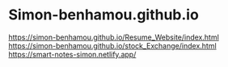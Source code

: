 # Simon-benhamou.github.io
https://simon-benhamou.github.io/Resume_Website/index.html
https://simon-benhamou.github.io/stock_Exchange/index.html
https://smart-notes-simon.netlify.app/
